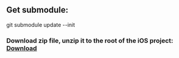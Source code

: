 ## Get submodule:

git submodule update --init

### Download zip file, unzip it to the root of the iOS project: [Download](https://dropover.cloud/061539efd34ae90d5595af99dd2998b0)
